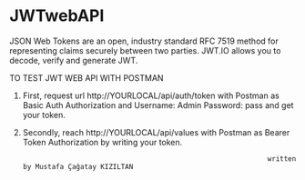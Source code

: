 # JWTwebAPI 

JSON Web Tokens are an open, industry standard RFC 7519 method for representing claims securely between two parties.
JWT.IO allows you to decode, verify and generate JWT.

TO TEST JWT WEB API WITH POSTMAN

1. First, request url http://YOURLOCAL/api/auth/token with Postman as Basic Auth Authorization and Username: Admin Password: pass and get your token.

2. Secondly, reach http://YOURLOCAL/api/values with Postman as Bearer Token Authorization by writing your token.

                                                                   written by Mustafa Çağatay KIZILTAN
